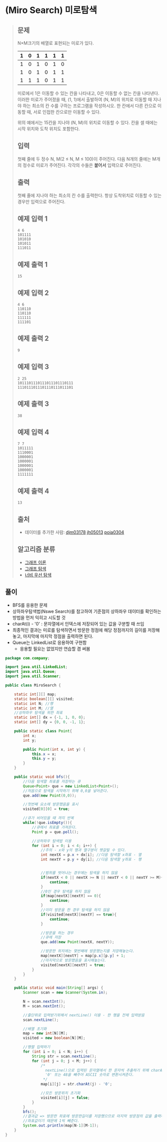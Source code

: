 # (Miro Search) 미로탐색

> ## 문제
>
> N×M크기의 배열로 표현되는 미로가 있다.
>
> | 1    | 0    | 1    | 1    | 1    | 1    |
> | ---- | ---- | ---- | ---- | ---- | ---- |
> | 1    | 0    | 1    | 0    | 1    | 0    |
> | 1    | 0    | 1    | 0    | 1    | 1    |
> | 1    | 1    | 1    | 0    | 1    | 1    |
>
> 미로에서 1은 이동할 수 있는 칸을 나타내고, 0은 이동할 수 없는 칸을 나타낸다. 이러한 미로가 주어졌을 때, (1, 1)에서 출발하여 (N, M)의 위치로 이동할 때 지나야 하는 최소의 칸 수를 구하는 프로그램을 작성하시오. 한 칸에서 다른 칸으로 이동할 때, 서로 인접한 칸으로만 이동할 수 있다.
>
> 위의 예에서는 15칸을 지나야 (N, M)의 위치로 이동할 수 있다. 칸을 셀 때에는 시작 위치와 도착 위치도 포함한다.
>
> ## 입력
>
> 첫째 줄에 두 정수 N, M(2 ≤ N, M ≤ 100)이 주어진다. 다음 N개의 줄에는 M개의 정수로 미로가 주어진다. 각각의 수들은 **붙어서** 입력으로 주어진다.
>
> ## 출력
>
> 첫째 줄에 지나야 하는 최소의 칸 수를 출력한다. 항상 도착위치로 이동할 수 있는 경우만 입력으로 주어진다.
>
> 
>
> ## 예제 입력 1
>
> ```
> 4 6
> 101111
> 101010
> 101011
> 111011
> ```
>
> ## 예제 출력 1
>
> ```
> 15
> ```
>
> ## 예제 입력 2
>
> ```
> 4 6
> 110110
> 110110
> 111111
> 111101
> ```
>
> ## 예제 출력 2
>
> ```
> 9
> ```
>
> ## 예제 입력 3
>
> ```
> 2 25
> 1011101110111011101110111
> 1110111011101110111011101
> ```
>
> ## 예제 출력 3 
>
> ```
> 38
> ```
>
> ## 예제 입력 4 
>
> ```
> 7 7
> 1011111
> 1110001
> 1000001
> 1000001
> 1000001
> 1000001
> 1111111
> ```
>
> ## 예제 출력 4 
>
> ```
> 13
> ```
>
> 
>
> ## 출처
>
> - 데이터를 추가한 사람: [djm03178](https://www.acmicpc.net/user/djm03178) [jh05013](https://www.acmicpc.net/user/jh05013) [poia0304](https://www.acmicpc.net/user/poia0304)
>
> ## 알고리즘 분류
>
> - [그래프 이론](https://www.acmicpc.net/problem/tag/7)
> - [그래프 탐색](https://www.acmicpc.net/problem/tag/11)
> - [너비 우선 탐색](https://www.acmicpc.net/problem/tag/126)

## 풀이

- BFS를 응용한 문제
- 상하좌우탐색법(Nswe Search)를 참고하여 기준점의 상하좌우 데이터를 확인하는 방법을 먼저 익히고 시도할 것
- charAt(i) - '0' : 문자열에서 인덱스에 저장되어 있는 값을 구분할 때 쓰임
- 최종적인 결과는 미로를 탐색하면서 방문한 정점에 해당 정점까지의 길이를 저장해놓고, 마지막에 마지막 정점을 출력하면 된다.
- Queue는 LinkedList로 응용하여 구현함
  - 응용할 필요는 없었지만 연습할 겸 써봄

```java
package com.company;

import java.util.LinkedList;
import java.util.Queue;
import java.util.Scanner;

public class MiroSearch {

    static int[][] map;
    static boolean[][] visited;
    static int N; //행
    static int M; //열
    //상하좌우 탐색을 위한 좌표
    static int[] dx = {-1, 1, 0, 0};
    static int[] dy = {0, 0, -1, 1};

    public static class Point{
        int x;
        int y;

        public Point(int x, int y) {
            this.x = x;
            this.y = y;
        }
    }

    public static void bfs(){
        //다음 탐색할 좌표를 저장하는 큐
        Queue<Point> que = new LinkedList<Point>();
        //처음으로 탐색을 시작하기 위해 0,0을 넣어준다.
        que.add(new Point(0,0));

        //첫번째 요소에 방문했음을 표시
        visited[0][0] = true;

        //큐가 비어있을 때 까지 반복
        while(!que.isEmpty()){
            //큐에서 좌표를 가져온다.
            Point p = que.poll();

            //상하좌우 탐색법 이용
            for (int i = 0; i < 4; i++) {
                //주의 - x와 y의 행과 열구분이 헷갈릴 수 있다.
                int nextX = p.x + dx[i]; //다음 탐색할 x좌표 - 열
                int nextY = p.y + dy[i]; //다음 탐색할 y좌표 - 행


                //범위를 벗어나는 경우에는 탐색을 하지 않음
                if(nextX < 0 || nextX >= N || nextY < 0 || nextY >= M){
                    continue;
                }
                //0인 경우 탐색을 하지 않음
                if(map[nextX][nextY] == 0){
                    continue;
                }
                //이미 방문을 한 경우 탐색을 하지 않음
                if(visited[nextX][nextY] == true){
                    continue;
                }

                //방문을 하는 경우
                //큐에 저장
                que.add(new Point(nextX, nextY));

                //방문한 위치에는 몇번째에 방문했는지를 저장해놓는다.
                map[nextX][nextY] = map[p.x][p.y] + 1;
                //마지막으로 방문했음을 표시해놓는다.
                visited[nextX][nextY] = true;
            }
        }
    }

    public static void main(String[] args) {
        Scanner scan = new Scanner(System.in);

        N = scan.nextInt();
        M = scan.nextInt();

        //줄단위로 입력받기위해서 nextLine() 이용 - 한 행을 전체 입력받음
        scan.nextLine();

        //배열 초기화
        map = new int[N][M];
        visited = new boolean[N][M];

        //행렬 입력하기
        for (int i = 0; i < N; i++) {
            String str = scan.nextLine();
            for (int j = 0; j < M; j++) {
                /*
                  nextLine()으로 입력된 문자열에서 한 문자씩 추출하기 위해 charAt(i)를 이용한다.
                  '0' 또는 48을 빼주어 ASCII 숫자로 변환시켜준다.
                 */
                map[i][j] = str.charAt(j) - '0';

                //모든 방문위치 초기화
                visited[i][j] = false;
            }
        }
        bfs();
        //결과값 => 방문한 좌표에 방문한길이를 저장했으므로 마지막 방문점의 값을 출력하면된다.
        //좌표값이기 때문에 1씩 빼준다.
        System.out.println(map[N-1][M-1]);
    }
}
```

